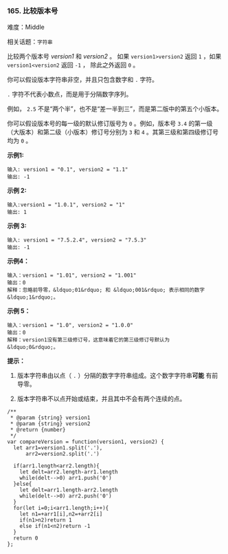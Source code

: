 ### 165. 比较版本号

难度：Middle

相关话题：`字符串`

比较两个版本号 *version1* 和 *version2* 。
如果 `version1>version2` 返回 `1` ，如果 `version1<version2`  返回  `-1` ， 除此之外返回  `0` 。



你可以假设版本字符串非空，并且只包含数字和 `.`  字符。



 `.`  字符不代表小数点，而是用于分隔数字序列。



例如， `2.5`  不是&ldquo;两个半&rdquo;，也不是&ldquo;差一半到三&rdquo;，而是第二版中的第五个小版本。



你可以假设版本号的每一级的默认修订版号为  `0` 。例如，版本号  `3.4`  的第一级（大版本）和第二级（小版本）修订号分别为  `3`  和  `4` 。其第三级和第四级修订号均为  `0` 。




**示例1:** 



```
输入: version1 = "0.1", version2 = "1.1"
输出: -1
```


**示例 2:** 



```
输入:version1 = "1.0.1", version2 = "1"
输出: 1
```


**示例 3:** 



```
输入: version1 = "7.5.2.4", version2 = "7.5.3"
输出: -1
```


**示例4：** 



```
输入：version1 = "1.01", version2 = "1.001"
输出：0
解释：忽略前导零，&ldquo;01&rdquo; 和 &ldquo;001&rdquo; 表示相同的数字 &ldquo;1&rdquo;。
```


**示例 5：** 



```
输入：version1 = "1.0", version2 = "1.0.0"
输出：0
解释：version1没有第三级修订号，这意味着它的第三级修订号默认为 &ldquo;0&rdquo;。
```






**提示：** 




1. 版本字符串由以点（ `.` ）分隔的数字字符串组成。这个数字字符串**可能** 有前导零。

2. 版本字符串不以点开始或结束，并且其中不会有两个连续的点。




```
/**
 * @param {string} version1
 * @param {string} version2
 * @return {number}
 */
var compareVersion = function(version1, version2) {
  let arr1=version1.split('.'),
      arr2=version2.split('.')

  if(arr1.length<arr2.length){
    let delt=arr2.length-arr1.length
    while(delt-->0) arr1.push('0')
  }else{
    let delt=arr1.length-arr2.length
    while(delt-->0) arr2.push('0')
  }
  for(let i=0;i<arr1.length;i++){
    let n1=+arr1[i],n2=+arr2[i]
    if(n1>n2)return 1
    else if(n1<n2)return -1
  }
  return 0
};
```

